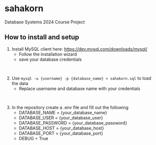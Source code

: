 # sahakorn
Database Systems 2024 Course Project

## How to install and setup
1. Install MySQL client here: https://dev.mysql.com/downloads/mysql/
   - Follow the installation wizard
   - save your database credentials
<br>

2. Use `mysql -u {username} -p {database_name} < sahakorn.sql` to load the data
    - Replace username and database name with your credentials
<br>

3. In the repository create a .env file and fill out the following
    - DATABASE_NAME = {your_database_name}
    - DATABASE_USER = {your_database_user}
    - DATABASE_PASSWORD = {your_database_password}
    - DATABASE_HOST = {your_database_host}
    - DATABASE_PORT = {your_database_port}
    - DEBUG = True

